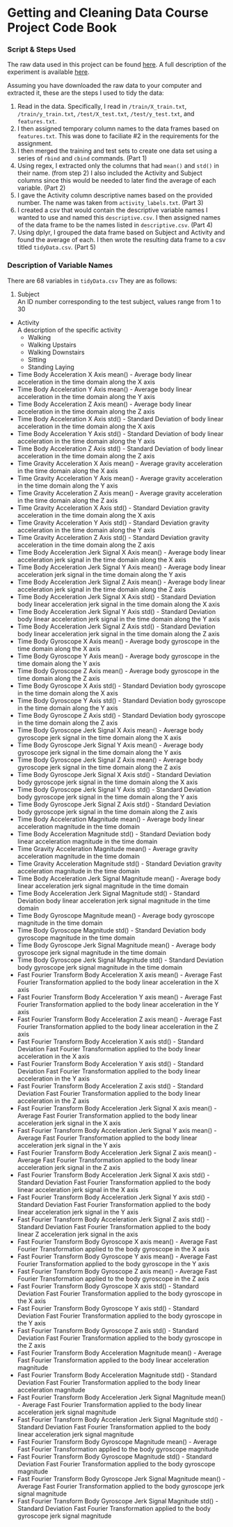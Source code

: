 # Getting and Cleaning Data Course Project Code Book

### Script & Steps Used

The raw data used in this project can be found [here](https://d396qusza40orc.cloudfront.net/getdata%2Fprojectfiles%2FUCI%20HAR%20Dataset.zip). A full description of the experiment is available [here](http://archive.ics.uci.edu/ml/datasets/Human+Activity+Recognition+Using+Smartphones).

Assuming you have downloaded the raw data to your computer and extracted it, these are the steps I used to tidy the data:

1. Read in the data. Specifically, I read in `/train/X_train.txt`, `/train/y_train.txt`, `/test/X_test.txt`, `/test/y_test.txt`, and `features.txt`.
2. I then assigned temporary column names to the data frames based on `features.txt`. This was done to faciliate #2 in the requirements for the assignment.
3. I then merged the training and test sets to create one data set using a series of `rbind` and `cbind` commands. (Part 1)
4. Using regex, I extracted only the columns that had `mean()` and `std()` in their name. (from step 2) I also included the Activity and Subject columns since this would be needed to later find the average of each variable. (Part 2)
5. I gave the Activity column descriptive names based on the provided number. The name was taken from `activity_labels.txt`. (Part 3)
6. I created a csv that would contain the descriptive variable names I wanted to use and named this `descriptive.csv`. I then assigned names of the data frame to be the names listed in `descriptive.csv`. (Part 4)
7. Using dplyr, I grouped the data frame based on Subject and Activity and found the average of each. I then wrote the resulting data frame to a csv titled `tidyData.csv`. (Part 5)

### Description of Variable Names

There are 68 variables in `tidyData.csv` They are as follows:

1. Subject  
  An ID number corresponding to the test subject, values range from 1 to 30
* Activity  
  A description of the specific activity
  * Walking
  * Walking Upstairs
  * Walking Downstairs
  * Sitting
  * Standing Laying
* Time Body Acceleration X Axis mean() - Average body linear acceleration in the time domain along the X axis 
* Time Body Acceleration Y Axis mean() - Average body linear acceleration in the time domain along the Y axis 
* Time Body Acceleration Z Axis mean() - Average body linear acceleration in the time domain along the Z axis 
* Time Body Acceleration X Axis std() - Standard Deviation of body linear acceleration in the time domain along the X axis 
* Time Body Acceleration Y Axis std() - Standard Deviation of body linear acceleration in the time domain along the Y axis 
* Time Body Acceleration Z Axis std() - Standard Deviation of body linear acceleration in the time domain along the Z axis 
* Time Gravity Acceleration X Axis mean() - Average gravity acceleration in the time domain along the X axis
* Time Gravity Acceleration Y Axis mean() - Average gravity acceleration in the time domain along the Y axis
* Time Gravity Acceleration Z Axis mean() - Average gravity acceleration in the time domain along the Z axis
* Time Gravity Acceleration X Axis std() - Standard Deviation gravity acceleration in the time domain along the X axis
* Time Gravity Acceleration Y Axis std() - Standard Deviation gravity acceleration in the time domain along the Y axis
* Time Gravity Acceleration Z Axis std() - Standard Deviation gravity acceleration in the time domain along the Z axis
* Time Body Acceleration Jerk Signal X Axis mean() - Average body linear acceleration jerk signal in the time domain along the X axis 
* Time Body Acceleration Jerk Signal Y Axis mean() - Average body linear acceleration jerk signal in the time domain along the Y axis 
* Time Body Acceleration Jerk Signal Z Axis mean() - Average body linear acceleration jerk signal in the time domain along the Z axis 
* Time Body Acceleration Jerk Signal X Axis std() - Standard Deviation body linear acceleration jerk signal in the time domain along the X axis 
* Time Body Acceleration Jerk Signal Y Axis std() - Standard Deviation body linear acceleration jerk signal in the time domain along the Y axis
* Time Body Acceleration Jerk Signal Z Axis std() - Standard Deviation body linear acceleration jerk signal in the time domain along the Z axis
* Time Body Gyroscope X Axis mean() - Average body gyroscope in the time domain along the X axis
* Time Body Gyroscope Y Axis mean() - Average body gyroscope in the time domain along the Y axis 
* Time Body Gyroscope Z Axis mean() - Average body gyroscope in the time domain along the Z axis 
* Time Body Gyroscope X Axis std() - Standard Deviation body gyroscope in the time domain along the X axis 
* Time Body Gyroscope Y Axis std() - Standard Deviation body gyroscope in the time domain along the Y axis 
* Time Body Gyroscope Z Axis std() - Standard Deviation body gyroscope in the time domain along the Z axis 
* Time Body Gyroscope Jerk Signal X Axis mean() - Average body gyroscope jerk signal in the time domain along the X axis
* Time Body Gyroscope Jerk Signal Y Axis mean() - Average body gyroscope jerk signal in the time domain along the Y axis
* Time Body Gyroscope Jerk Signal Z Axis mean() - Average body gyroscope jerk signal in the time domain along the Z axis
* Time Body Gyroscope Jerk Signal X Axis std() - Standard Deviation body gyroscope jerk signal in the time domain along the X axis
* Time Body Gyroscope Jerk Signal Y Axis std() - Standard Deviation body gyroscope jerk signal in the time domain along the Y axis
* Time Body Gyroscope Jerk Signal Z Axis std() - Standard Deviation body gyroscope jerk signal in the time domain along the Z axis
* Time Body Acceleration Magnitude mean() - Average body linear acceleration magnitude in the time domain
* Time Body Acceleration Magnitude std() - Standard Deviation body linear acceleration magnitude in the time domain
* Time Gravity Acceleration Magnitude mean() - Average gravity acceleration magnitude in the time domain
* Time Gravity Acceleration Magnitude std() - Standard Deviation gravity acceleration magnitude in the time domain
* Time Body Acceleration Jerk Signal Magnitude mean() - Average body linear acceleration jerk signal magnitude in the time domain
* Time Body Acceleration Jerk Signal Magnitude std() - Standard Deviation body linear acceleration jerk signal magnitude in the time domain
* Time Body Gyroscope Magnitude mean() - Average body gyroscope magnitude in the time domain
* Time Body Gyroscope Magnitude std() - Standard Deviation body gyroscope magnitude in the time domain
* Time Body Gyroscope Jerk Signal Magnitude mean() - Average body gyroscope jerk signal magnitude in the time domain
* Time Body Gyroscope Jerk Signal Magnitude std() - Standard Deviation body gyroscope jerk signal magnitude in the time domain
* Fast Fourier Transform Body Acceleration X axis mean() - Average Fast Fourier Transformation applied to the body linear acceleration in the X axis
* Fast Fourier Transform Body Acceleration Y axis mean() - Average Fast Fourier Transformation applied to the body linear acceleration in the Y axis
* Fast Fourier Transform Body Acceleration Z axis mean() - Average Fast Fourier Transformation applied to the body linear acceleration in the Z axis
* Fast Fourier Transform Body Acceleration X axis std() - Standard Deviation Fast Fourier Transformation applied to the body linear acceleration in the X axis
* Fast Fourier Transform Body Acceleration Y axis std() - Standard Deviation Fast Fourier Transformation applied to the body linear acceleration in the Y axis
* Fast Fourier Transform Body Acceleration Z axis std() - Standard Deviation Fast Fourier Transformation applied to the body linear acceleration in the Z axis
* Fast Fourier Transform Body Acceleration Jerk Signal X axis mean() - Average Fast Fourier Transformation applied to the body linear acceleration jerk signal in the X axis
* Fast Fourier Transform Body Acceleration Jerk Signal Y axis mean() - Average Fast Fourier Transformation applied to the body linear acceleration jerk signal in the Y axis
* Fast Fourier Transform Body Acceleration Jerk Signal Z axis mean() - Average Fast Fourier Transformation applied to the body linear acceleration jerk signal in the Z axis
* Fast Fourier Transform Body Acceleration Jerk Signal X axis std() - Standard Deviation Fast Fourier Transformation applied to the body linear acceleration jerk signal in the X axis
* Fast Fourier Transform Body Acceleration Jerk Signal Y axis std() - Standard Deviation Fast Fourier Transformation applied to the body linear acceleration jerk signal in the Y axis
* Fast Fourier Transform Body Acceleration Jerk Signal Z axis std() - Standard Deviation Fast Fourier Transformation applied to the body linear Z acceleration jerk signal in the axis
* Fast Fourier Transform Body Gyroscope X axis mean() - Average Fast Fourier Transformation applied to the body gyroscope in the X axis
* Fast Fourier Transform Body Gyroscope Y axis mean() - Average Fast Fourier Transformation applied to the body gyroscope in the Y axis
* Fast Fourier Transform Body Gyroscope Z axis mean() - Average Fast Fourier Transformation applied to the body gyroscope in the Z axis
* Fast Fourier Transform Body Gyroscope X axis std() - Standard Deviation Fast Fourier Transformation applied to the body gyroscope in the X axis
* Fast Fourier Transform Body Gyroscope Y axis std() - Standard Deviation Fast Fourier Transformation applied to the body gyroscope in the Y axis
* Fast Fourier Transform Body Gyroscope Z axis std() - Standard Deviation Fast Fourier Transformation applied to the body gyroscope in the Z axis
* Fast Fourier Transform Body Acceleration Magnitude mean() - Average Fast Fourier Transformation applied to the body linear acceleration magnitude
* Fast Fourier Transform Body Acceleration Magnitude std() - Standard Deviation Fast Fourier Transformation applied to the body linear acceleration magnitude
* Fast Fourier Transform Body Acceleration Jerk Signal Magnitude mean() - Average Fast Fourier Transformation applied to the body linear acceleration jerk signal magnitude
* Fast Fourier Transform Body Acceleration Jerk Signal Magnitude std() - Standard Deviation Fast Fourier Transformation applied to the body linear acceleration jerk signal magnitude
* Fast Fourier Transform Body Gyroscope Magnitude mean() - Average Fast Fourier Transformation applied to the body gyroscope magnitude
* Fast Fourier Transform Body Gyroscope Magnitude std() - Standard Deviation Fast Fourier Transformation applied to the body gyroscope magnitude
* Fast Fourier Transform Body Gyroscope Jerk Signal Magnitude mean() - Average Fast Fourier Transformation applied to the body gyroscope jerk signal magnitude
* Fast Fourier Transform Body Gyroscope Jerk Signal Magnitude std() - Standard Deviation Fast Fourier Transformation applied to the body gyroscope jerk signal magnitude